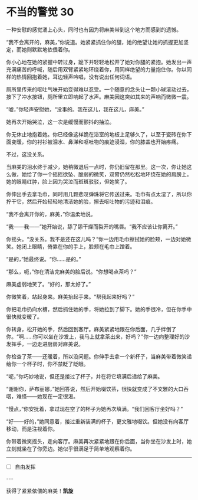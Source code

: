 # 不当的警觉 30

一种安慰的感觉涌上心头，同时也有因为将麻美带到这个地方而感到的遗憾。

“我不会离开的，麻美，”你说道。她紧紧抓住你的腿，她的绝望让她的抓握更加坚定，而她则默默地依偎着你。

你小心地在她的紧握中转过身，跪下并轻轻地松开了她对你腿的紧抱。她发出一声充满痛苦的呼喊，随后用双臂紧紧地环绕着你，用同样绝望的力量抱住你。你以同样的热情回抱着她，耳边轻声吟唱，没有说出任何词语。

厕所里传来的呕吐气味开始变得难以忍受。一个随意的念头让一颗小球滚动过去，按下了冲水按钮，厕所里立即响起了水声。麻美因这突如其来的声响而微微一震。

“嘘，”你轻声安慰她，“没事的。我在这儿，我在这儿，麻美。”

她再次开始哭泣，这一次是缓慢而颤抖的抽泣。

你无休止地抱着她。你已经像这样跪在浴室的地板上足够久了，以至于瓷砖在你下面变暖，你的衬衫被泪水、鼻涕和呕吐物的痕迹浸湿，你的膝盖也开始疼痛。

不过，这没关系。

当麻美的泪水终于减少，她稍微退后一点时，你仍旧留在那里。这一次，你让她这么做，她给了你一个摇摇欲坠、脆弱的微笑，双臂仍然松松地环绕在她的肩膀上。她的眼睛红肿，脸上因为哭泣而斑斑驳驳，但她笑了。

你伸出手去拿毛巾，同时用几颗悲叹弹珠将它传送过来。毛巾有点太湿了，所以你拧干它，然后开始轻轻地清洁她的脸，擦去呕吐物的污迹和泪痕。

“我不会离开你的，麻美，”你温柔地说。

“我——我——”她开始说，舔了舔干燥而裂开的嘴唇。“我不应该让你离开。”

你摇头。“没关系。我不是还在这儿吗？”你一边用毛巾擦拭她的脸颊，一边对她微笑。她闭上眼睛，倚靠在你的手上，脸颊在毛巾上蹭着。

“是的，”她最终说。“你……是的。”

“那么，呃，”你在清洁完麻美的脸后说。“你想喝点茶吗？”

麻美虚弱地笑了。“好的，那太好了。”

你微笑着，站起身来。麻美抬起手来。“帮我起来好吗？”

你把毛巾扔向水槽，然后抓住她的手，将她拉到了脚下。她的手很冷，但在你手中很快就变暖了。

你转身，松开她的手，然后回到客厅。麻美紧紧地跟在你后面，几乎绊倒了你。“啊……你可以坐在沙发上，我马上就拿茶出来，好吗？”你一边向整理好的沙发挥手，一边走进厨房对麻美说。

你检查了茶——还暖着，所以没问题。你伸手去拿一个新杯子，当麻美带着微笑递给你一个杯子时，你不禁眨了眨眼。

“呃，”你巧妙地说，但还是接过了杯子，并在将它填满后递给了麻美。

“谢谢你，萨布丽娜，”她回答说，然后开始啜饮茶，很快就变成了不文雅的大口吞咽，难怪——她现在一定很渴。

“慢点，”你安抚着，拿过现在空了的杯子为她再次填满。“我们回客厅坐好吗？”

“好——好的，”她同意着，接过重新装满的杯子，更文雅地啜饮。但她没有向客厅移动，而是注视着你。

你带着微笑摇头，走向客厅。麻美再次紧紧地跟在你后面，当你坐在沙发上时，她立刻就坐在了你旁边。她似乎很满足于简单地观察着你。

---

- [ ] 自由发挥

---​

获得了紧紧依偎的麻美！**凯旋**
